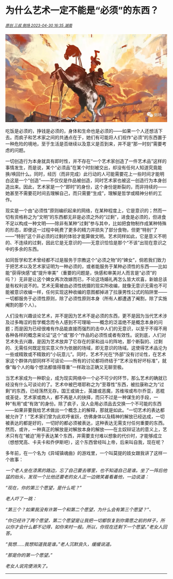 
# 为什么艺术一定不能是“必须”的东西？

<sup>*[原创 三叔 倒场 2023-04-30 16:35 湖南](https://mp.weixin.qq.com/s/hLZvHbKwoW-DU95CHL6DQA)*</sup>

![  ](./dsco_640.webp)

吃饭是必须的，挣钱是必须的，身体和生命也是必须的——如果一个人还想活下去。而疯子和艺术家之间的共通点在于，她们有可能将人们视作“必须”的东西置于一种危险的境地，至于生活是否继续以及意义是否到来，并不是“那一时刻”需要考虑的问题。

一切创造行为本身就具有即时性，并不存在“一个艺术家创造了一件艺术品”这样的事情发生，而是说，某个“必须品”在某个时刻被交出，却没有任何人知道究竟能换/唤回什么。同时，经历（而非完成）此行动的人可能需要花上一些时间才能明白这是一个“创造”——不仅仅是作品被创造，同时艺术家也被这一创造行为本身创造出来。因此，艺术家是一个“即时”的身份，这个身份是断裂的，而非持续的——她甚至不需要花时间去理解自己，而只需要“生成”，理解是哲学或精神分析的工作。

现实是一个由“必须性”原则编织起来的网络，在某种程度上，它是意识的；然而一切有资格称之为“文明”的东西都无非是必须之外的“过剩”，进食是必须的，但进食不足以构成一种文明——除非有某种“过剩”参与其中，比如把食物制作成某种特殊的形态，即便这一过程中耗费了更多的精力并损失了部分食物，但更“特别”了——“特别”这个非必须的过剩的体验才能算做文明。艺术同样如此，它是意义不明的、不连续的过剩，因此它是无意识的——无意识恰恰是那个“不该”出现在意识之中的多余的东西。

如同哲学和艺术曾经都不过是服务于宗教这个“必须之物”的“婢女”，倘若我们致力于把艺术以及艺术家证明为一种必须的，或者能服务于某种必须性的东西——比如能“获得快感”或“提升审美”（重要的问题是，快感和审美对人而言是“必须”的吗？）无非是让这个婢女再次改嫁而已，不论这场婚礼再怎么皆大欢喜，新娘总该是有权利说不的。艺术无需被由必须性统摄的现实所收编，就像无意识无需也不可能被意识收编一样，任何实现这种收编的意图都掉进了拉康男性公式的陷阱里——一切都服务于必须性原则，除了必须性原则本身（所有人都遭遇了阉割，除了实施阉割的那个人）。

人们没有兴趣谈论艺术，并不是因为艺术不是必须的东西，更不是因为当代艺术涉及过多晦涩的哲学概念而令人感到不可理喻——概念的泛滥绝不是概念本身的问题；而是因为已经很难有作品能直接而强烈的击中人们的无意识，以至于不得不用各种各样的概念来论证“这个”或“那个”作品的必须性或者有效性。说到底，人们对艺术失去兴趣，是因为艺术放弃了它存在的家和战斗的阵地，那个断裂的、过剩的、无需任何既定现实意义作为依据的场域，即无意识的场域。这使得艺术品沦为一些或精致或不精致的“小玩意儿”。同时，艺术不光在“外部”没有讨论性，在艺术家这个群体内部同样不可谈论——所有的讨论都将终结于“艺术没有好坏标准”，就像“每个人的每个想法都值得尊重”一样政治正确又无聊至极。

当艺术家成为一种职业，成为现实网络中一个必不可少的环节，那么艺术的确就已经没有什么可谈论的了。艺术中被巴塔耶称之为“至尊性”东西，被拉康称之为“过剩”的东西，已经荡然无存。国王或骑士，英雄或恶魔，苏维埃或布尔乔亚，恶棍或圣徒，艺术家或商人，都不再是人的抉择，而只不过是一种谋生的手段，一种“有用”或“有效”的身份。除了疯子，没人会用必须品去交换一个不可能的东西——如果非要我给艺术做出一个概念上的解释，那就是如此。“一切艺术的表达都被允许了！”艺术家们曾为此欢呼雀跃，仿佛身体以及精神的解放已经达成，一切被表达的都是好的，一切好的都必须被表达，这种表达无需支付任何重要的东西。然而，或许，一种真正的解放是对解放本身的解放——在主奴辩证法的意义上，艺术只有在“被迫”用于表达某个东西，并需要支付难以想象的代价时，才能够成立（想想梵高、卡夫卡和乔伊斯吧），这个东西曾经叫上帝，后来叫自我，现在呢？

多年前，在一个名为《异域镇魂曲》的游戏里，一个叫莫提的妓女跟我讲了这样一个故事：

*一个老人坐在漆黑的路边，忘了自己要去哪里，也不知道自己是谁。坐了一阵后他猛的抬头，发现一个比他还要老的女人正一边微笑着看着他，一边说道：*

*“现在，你的第三个愿望，是什么呢？”*

*老人吓了一跳：*

*“第三个？如果我没有许第一个和第二个愿望，为什么会有第三个愿望？”、*

*“你已经许了两个愿望，第二个愿望是让我把一切都恢复到你需愿之前的样子，所以你才会什么都不记得，如你来时一般。所以，你现在还剩下一个愿望。”老女人回答。*

*“我想……我想知道我是谁。”老人沉默良久，缓缓说道。*

*“那是你的第一个愿望。”*

*老女人说完便消失了。*

---------------------------------------------

